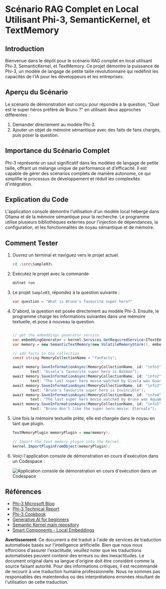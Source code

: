 # Scénario RAG Complet en Local Utilisant Phi-3, SemanticKernel, et TextMemory

## Introduction

Bienvenue dans le dépôt pour le scénario RAG complet en local utilisant Phi-3, SemanticKernel, et TextMemory. Ce projet démontre la puissance de Phi-3, un modèle de langage de petite taille révolutionnaire qui redéfinit les capacités de l'IA pour les développeurs et les entreprises.

## Aperçu du Scénario

Le scénario de démonstration est conçu pour répondre à la question, "Quel est le super héros préféré de Bruno ?" en utilisant deux approches différentes :

1. Demander directement au modèle Phi-3.
2. Ajouter un objet de mémoire sémantique avec des faits de fans chargés, puis poser la question.

## Importance du Scénario Complet

Phi-3 représente un saut significatif dans les modèles de langage de petite taille, offrant un mélange unique de performance et d'efficacité. Il est capable de gérer des scénarios complets de manière autonome, ce qui simplifie le processus de développement et réduit les complexités d'intégration.

## Explication du Code

L'application console démontre l'utilisation d'un modèle local hébergé dans Ollama et de la mémoire sémantique pour la recherche. Le programme utilise plusieurs bibliothèques externes pour l'injection de dépendances, la configuration, et les fonctionnalités de noyau sémantique et de mémoire.

## Comment Tester

1. Ouvrez un terminal et naviguez vers le projet actuel.

    ```bash
    cd .\src\Sample03\
    ```

1. Exécutez le projet avec la commande

    ```bash
    dotnet run
    ```

1. Le projet `Sample03`, répondez à la question suivante :

    ```csharp
    var question = "What is Bruno's favourite super hero?"
    ```

1. D'abord, la question est posée directement au modèle Phi-3. Ensuite, le programme charge les informations suivantes dans une mémoire textuelle, et pose à nouveau la question.

    ```csharp

    // get the embeddings generator service
    var embeddingGenerator = kernel.Services.GetRequiredService<ITextEmbeddingGenerationService>();
    var memory = new SemanticTextMemory(new VolatileMemoryStore(), embeddingGenerator);    

    // add facts to the collection
    const string MemoryCollectionName = "fanFacts";
    
    await memory.SaveInformationAsync(MemoryCollectionName, id: "info1", 
            text: "Gisela's favourite super hero is Batman");
    await memory.SaveInformationAsync(MemoryCollectionName, id: "info2", 
            text: "The last super hero movie watched by Gisela was Guardians of the Galaxy Vol 3");
    await memory.SaveInformationAsync(MemoryCollectionName, id: "info3", 
            text: "Bruno's favourite super hero is Invincible");
    await memory.SaveInformationAsync(MemoryCollectionName, id: "info4", 
            text: "The last super hero movie watched by Bruno was Aquaman II");
    await memory.SaveInformationAsync(MemoryCollectionName, id: "info5", 
            text: "Bruno don't like the super hero movie: Eternals");    
    ```

1. Une fois la mémoire textuelle prête, elle est chargée dans le noyau en tant que plugin.

    ```csharp
    TextMemoryPlugin memoryPlugin = new(memory);
    
    // Import the text memory plugin into the Kernel.
    kernel.ImportPluginFromObject(memoryPlugin);    
    ```

1. Voici l'application console de démonstration en cours d'exécution dans un Codespace :

    ![Application console de démonstration en cours d'exécution dans un Codespace](../../../../../../../md/07.Labs/CsharpOllamaCodeSpaces/src/Sample03/img/10RAGPhi3.gif)

## Références

- [Phi-3 Microsoft Blog](https://aka.ms/phi3blog-april)
- [Phi-3 Technical Report](https://aka.ms/phi3-tech-report)
- [Phi-3 Cookbook](https://aka.ms/Phi-3CookBook)
- [Generative AI for beginners](https://github.com/microsoft/generative-ai-for-beginners)
- [Semantic Kernel main repository](https://github.com/microsoft/semantic-kernel)
- [Smart Components - Local Embeddings](https://github.com/dotnet-smartcomponents/smartcomponents/blob/main/docs/local-embeddings.md)

**Avertissement**:
Ce document a été traduit à l'aide de services de traduction automatisée basés sur l'intelligence artificielle. Bien que nous nous efforcions d'assurer l'exactitude, veuillez noter que les traductions automatisées peuvent contenir des erreurs ou des inexactitudes. Le document original dans sa langue d'origine doit être considéré comme la source faisant autorité. Pour des informations critiques, il est recommandé de recourir à une traduction humaine professionnelle. Nous ne sommes pas responsables des malentendus ou des interprétations erronées résultant de l'utilisation de cette traduction.